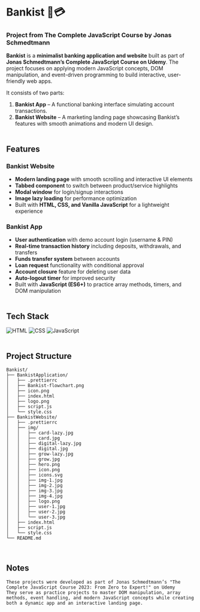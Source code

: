 # Bankist 💸💳
### Project from The Complete JavaScript Course by Jonas Schmedtmann

**Bankist** is a **minimalist banking application and website** built as part of **Jonas Schmedtmann’s Complete JavaScript Course on Udemy**. The project focuses on applying modern JavaScript concepts, DOM manipulation, and event-driven programming to build interactive, user-friendly web apps.

It consists of two parts:
1. **Bankist App** – A functional banking interface simulating account transactions.
2. **Bankist Website** – A marketing landing page showcasing Bankist’s features with smooth animations and modern UI design.
<br><br>

## Features
### Bankist Website
- **Modern landing page** with smooth scrolling and interactive UI elements
- **Tabbed component** to switch between product/service highlights
- **Modal window** for login/signup interactions
- **Image lazy loading** for performance optimization
- Built with **HTML, CSS, and Vanilla JavaScript** for a lightweight experience

### Bankist App
- **User authentication** with demo account login (username & PIN)
- **Real-time transaction history** including deposits, withdrawals, and transfers
- **Funds transfer system** between accounts
- **Loan request** functionality with conditional approval
- **Account closure** feature for deleting user data
- **Auto-logout timer** for improved security
- Built with **JavaScript (ES6+)** to practice array methods, timers, and DOM manipulation
<br><br>

## Tech Stack
![HTML](https://img.shields.io/badge/HTML-%23E34F26.svg?logo=html5&logoColor=white)
![CSS](https://img.shields.io/badge/CSS-1572B6?logo=css3&logoColor=fff)
![JavaScript](https://img.shields.io/badge/JavaScript-F7DF1E?logo=javascript&logoColor=000)
<br><br> 

## Project Structure
```
Bankist/
├── BankistApplication/
│   ├── .prettierrc
│   ├── Bankist-flowchart.png
│   ├── icon.png
│   ├── index.html
│   ├── logo.png
│   ├── script.js
│   └── style.css
├── BankistWebsite/
│   ├── .prettierrc
│   ├── img/
│   │   ├── card-lazy.jpg
│   │   ├── card.jpg
│   │   ├── digital-lazy.jpg
│   │   ├── digital.jpg
│   │   ├── grow-lazy.jpg
│   │   ├── grow.jpg
│   │   ├── hero.png
│   │   ├── icon.png
│   │   ├── icons.svg
│   │   ├── img-1.jpg
│   │   ├── img-2.jpg
│   │   ├── img-3.jpg
│   │   ├── img-4.jpg
│   │   ├── logo.png
│   │   ├── user-1.jpg
│   │   ├── user-2.jpg
│   │   └── user-3.jpg
│   ├── index.html
│   ├── script.js
│   └── style.css
└── README.md
```
<br>

## Notes
```
These projects were developed as part of Jonas Schmedtmann’s "The Complete JavaScript Course 2023: From Zero to Expert!" on Udemy
They serve as practice projects to master DOM manipulation, array methods, event handling, and modern JavaScript concepts while creating both a dynamic app and an interactive landing page.
```
<br><br>
